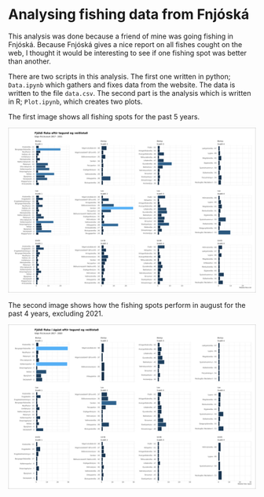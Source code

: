 # Analysing fishing data from Fnjóská

This analysis was done because a friend of mine was going fishing in Fnjóská. Because Fnjóská gives a nice report on all fishes cought on the web, I thought it would be interesting to see if one fishing spot was better than another.

There are two scripts in this analysis. The first one written in python; `Data.ipynb` which gathers and fixes data from the website. The data is written to the file `data.csv`. The second part is the analysis which is written in R; `Plot.ipynb`, which creates two plots.

The first image shows all fishing spots for the past 5 years.

![Past 4 years](average_2017_2021.png)

The second image shows how the fishing spots perform in august for the past 4 years, excluding 2021.

![Past 4 years august](average_aug_2017_2020.png)